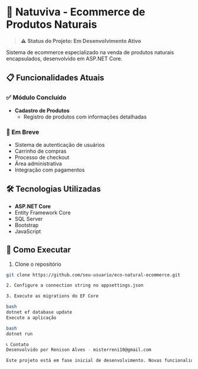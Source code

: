 

# 🌿 Natuviva - Ecommerce de Produtos Naturais

> ⚠️ **Status do Projeto: Em Desenvolvimento Ativo**  


Sistema de ecommerce especializado na venda de produtos naturais encapsulados, desenvolvido em ASP.NET Core.

## 📋 Funcionalidades Atuais

### ✅ Módulo Concluído
- **Cadastro de Produtos**
  - Registro de produtos com informações detalhadas 

### 🚧 Em Breve
- Sistema de autenticação de usuários
- Carrinho de compras
- Processo de checkout
- Área administrativa
- Integração com pagamentos

## 🛠️ Tecnologias Utilizadas

- **ASP.NET Core**
- Entity Framework Core
- SQL Server
- Bootstrap
- JavaScript

## 🚀 Como Executar

1. Clone o repositório
```bash
git clone https://github.com/seu-usuario/eco-natural-ecommerce.git

2. Configure a connection string no appsettings.json

3. Execute as migrations do EF Core

bash
dotnet ef database update
Execute a aplicação

bash
dotnet run

📞 Contato
Desenvolvido por Renison Alves - misterreni10@gmail.com

Este projeto está em fase inicial de desenvolvimento. Novas funcionalidades serão adicionadas em breve.
